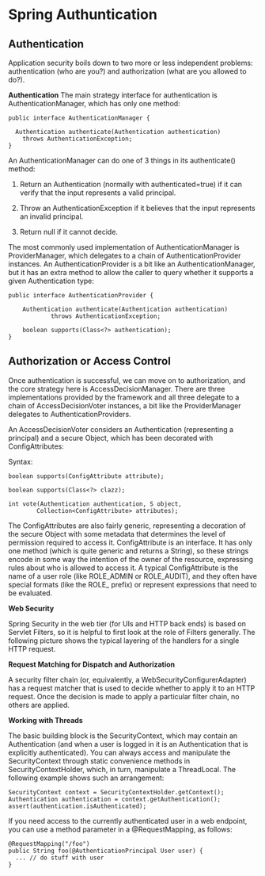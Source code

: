# Spring Authuntication 

## Authentication 

Application security boils down to two more or less independent problems: authentication (who are you?) and authorization (what are you allowed to do?).

**Authentication**
The main strategy interface for authentication is AuthenticationManager, which has only one method:

```
public interface AuthenticationManager {

  Authentication authenticate(Authentication authentication)
    throws AuthenticationException;
}
```

An AuthenticationManager can do one of 3 things in its authenticate() method:

1. Return an Authentication (normally with authenticated=true) if it can verify that the input represents a valid principal.

2. Throw an AuthenticationException if it believes that the input represents an invalid principal.

3. Return null if it cannot decide.

The most commonly used implementation of AuthenticationManager is ProviderManager, which delegates to a chain of AuthenticationProvider instances. An AuthenticationProvider is a bit like an AuthenticationManager, but it has an extra method to allow the caller to query whether it supports a given Authentication type:

```
public interface AuthenticationProvider {

	Authentication authenticate(Authentication authentication)
			throws AuthenticationException;

	boolean supports(Class<?> authentication);
}
```

## Authorization or Access Control

Once authentication is successful, we can move on to authorization, and the core strategy here is AccessDecisionManager. There are three implementations provided by the framework and all three delegate to a chain of AccessDecisionVoter instances, a bit like the ProviderManager delegates to AuthenticationProviders.

An AccessDecisionVoter considers an Authentication (representing a principal) and a secure Object, which has been decorated with ConfigAttributes:

Syntax:

```
boolean supports(ConfigAttribute attribute);

boolean supports(Class<?> clazz);

int vote(Authentication authentication, S object,
        Collection<ConfigAttribute> attributes);
```

The ConfigAttributes are also fairly generic, representing a decoration of the secure Object with some metadata that determines the level of permission required to access it. ConfigAttribute is an interface. It has only one method (which is quite generic and returns a String), so these strings encode in some way the intention of the owner of the resource, expressing rules about who is allowed to access it. A typical ConfigAttribute is the name of a user role (like ROLE_ADMIN or ROLE_AUDIT), and they often have special formats (like the ROLE_ prefix) or represent expressions that need to be evaluated.

**Web Security**

Spring Security in the web tier (for UIs and HTTP back ends) is based on Servlet Filters, so it is helpful to first look at the role of Filters generally. The following picture shows the typical layering of the handlers for a single HTTP request.



**Request Matching for Dispatch and Authorization**

A security filter chain (or, equivalently, a WebSecurityConfigurerAdapter) has a request matcher that is used to decide whether to apply it to an HTTP request. Once the decision is made to apply a particular filter chain, no others are applied.



**Working with Threads**

The basic building block is the SecurityContext, which may contain an Authentication (and when a user is logged in it is an Authentication that is explicitly authenticated). You can always access and manipulate the SecurityContext through static convenience methods in SecurityContextHolder, which, in turn, manipulate a ThreadLocal. The following example shows such an arrangement:

```
SecurityContext context = SecurityContextHolder.getContext();
Authentication authentication = context.getAuthentication();
assert(authentication.isAuthenticated);
```

If you need access to the currently authenticated user in a web endpoint, you can use a method parameter in a @RequestMapping, as follows:

```
@RequestMapping("/foo")
public String foo(@AuthenticationPrincipal User user) {
  ... // do stuff with user
}
```




